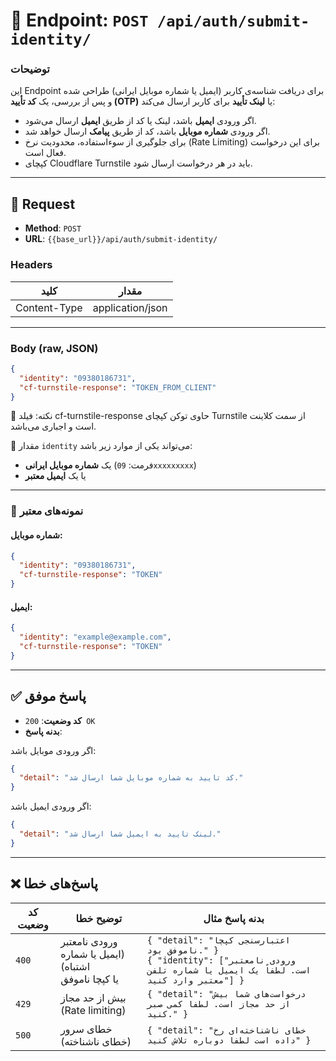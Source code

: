 # 📌 Endpoint: `POST /api/auth/submit-identity/`

### توضیحات
این Endpoint برای دریافت شناسه‌ی کاربر (ایمیل یا شماره موبایل ایرانی) طراحی شده و پس از بررسی، یک **کد تأیید (OTP)** یا **لینک تأیید** برای کاربر ارسال می‌کند:

- اگر ورودی **ایمیل** باشد، لینک یا کد از طریق **ایمیل** ارسال می‌شود.
- اگر ورودی **شماره موبایل** باشد، کد از طریق **پیامک** ارسال خواهد شد.
- برای جلوگیری از سوءاستفاده، محدودیت نرخ (Rate Limiting) برای این درخواست فعال است.
- کپچای Cloudflare Turnstile باید در هر درخواست ارسال شود.

---

## 📨 Request

- **Method**: `POST`  
- **URL**: `{{base_url}}/api/auth/submit-identity/`

### Headers

| کلید           | مقدار            |
|----------------|------------------|
| Content-Type   | application/json |

---

### Body (raw, JSON)

```json
{
  "identity": "09380186731",
  "cf-turnstile-response": "TOKEN_FROM_CLIENT"
}
````
📌 نکته: فیلد cf-turnstile-response حاوی توکن کپچای Turnstile از سمت کلاینت است و اجباری می‌باشد.

📌 مقدار `identity` می‌تواند یکی از موارد زیر باشد:

* یک **شماره موبایل ایرانی** (فرمت: `09xxxxxxxxx`)
* یا یک **ایمیل معتبر**

---

### 🧪 نمونه‌های معتبر

#### شماره موبایل:

```json
{ 
  "identity": "09380186731", 
  "cf-turnstile-response": "TOKEN" 
}
```

#### ایمیل:

```json
{ 
  "identity": "example@example.com", 
  "cf-turnstile-response": "TOKEN" 
}
```

---

## ✅ پاسخ موفق

* **کد وضعیت**: `200 OK`
* **بدنه پاسخ**:

اگر ورودی موبایل باشد:

```json
{
  "detail": "کد تایید به شماره موبایل شما ارسال شد."
}
```

اگر ورودی ایمیل باشد:

```json
{
  "detail": "لینک تایید به ایمیل شما ارسال شد."
}
```

---

## ❌ پاسخ‌های خطا

| کد وضعیت | توضیح خطا                                               | بدنه پاسخ مثال                                                                                                                         |
| -------- | ------------------------------------------------------- | -------------------------------------------------------------------------------------------------------------------------------------- |
| `400`    | ورودی نامعتبر (ایمیل یا شماره اشتباه)<br>یا کپچا ناموفق | `{ "detail": "اعتبارسنجی کپچا ناموفق بود." }`<br>`{ "identity": ["ورودی نامعتبر است. لطفاً یک ایمیل یا شماره تلفن معتبر وارد کنید"] }` |
| `429`    | بیش از حد مجاز (Rate limiting)                          | `{ "detail": "درخواست‌های شما بیش از حد مجاز است. لطفا کمی صبر کنید." }`                                                               |
| `500`    | خطای سرور (خطای ناشناخته)                               | `{ "detail": "خطای ناشناخته‌ای رخ داده است لطفا دوباره تلاش کنید" }`                                                                   ||